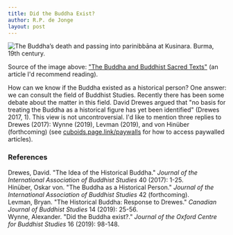 ```yaml
---
title: Did the Buddha Exist?
author: R.P. de Jonge
layout: post
---
```


<span class="image left"><img src="{{ 'assets/images/death-of-buddha.jpg' | relative_url }}" alt="The Buddha’s death and passing into parinibbāna at Kusinara. Burma, 19th century." /></span>

<p>Source of the image above: <a href="https://www.bl.uk/sacred-texts/articles/the-buddha-and-buddhist-sacred-texts">"The Buddha and Buddhist Sacred Texts"</a> (an article I'd recommend reading).</p>

<p>How can we know if the Buddha existed as a historical person? One answer: we can consult the field of Buddhist Studies.
Recently there has been some debate about the matter in this field. David Drewes argued that "no basis for treating the Buddha as a historical figure has yet been identified" (Drewes 2017, 1). This view is not uncontroversial. I'd like to mention three replies to Drewes (2017): Wynne (2019), Levman (2019), and von Hinüber (forthcoming) (see <a href="cuboids.page.link/paywalls">cuboids.page.link/paywalls</a> for how to access paywalled articles).

<h3>References</h3>
<p>Drewes, David. "The Idea of the Historical Buddha." <i>Journal of the International Association of Buddhist Studies</i> 40 (2017): 1-25.<br>
Hinüber, Oskar von. "The Buddha as a Historical Person." <i>Journal of the International Association of Buddhist Studies</i> 42 (forthcoming).<br>
Levman, Bryan. "The Historical Buddha: Response to Drewes." <i>Canadian Journal of Buddhist Studies</i> 14 (2019): 25-56.<br>
Wynne, Alexander. "Did the Buddha exist?." <i>Journal of the Oxford Centre for Buddhist Studies</i> 16 (2019): 98-148.</p>

